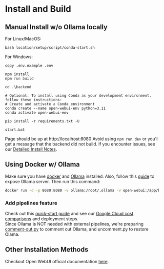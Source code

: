 # Install and Build

## Manual Install w/o Ollama locally

For Linux/MacOS:

    bash location/setup/script/conda-start.sh

For Windows:

```
copy .env.example .env

npm install
npm run build

cd .\backend

# Optional: To install using Conda as your development environment, follow these instructions:
# Create and activate a Conda environment
conda create --name open-webui-env python=3.11
conda activate open-webui-env

pip install -r requirements.txt -U

start.bat
```

Page should be up at http://localhost:8080
Avoid using `npm run dev` or you'll get a message that the backend did not build.
If you encounter issues, see our [Detailed Install Notes](../).

## Using Docker w/ Ollama

Make sure you have [docker](https://www.docker.com/products/docker-desktop/) and [Ollama](https://ollama.com/) installed. Also, follow this [guide](https://github.com/ollama/ollama/blob/86b907f82ad1cc5eb16e919d6cb5830765d73be4/docs/faq.md?plain=1#L62) to expose Ollama server. Then run this command:

```zsh
docker run -d -p 8080:8080 -v ollama:/root/.ollama -v open-webui:/app/backend/data --name open-webui --restart always [IMAGE]
```

### Add pipelines feature

Check out this [quick-start guide](https://docs.openwebui.com/pipelines/) and see our [Google Cloud cost comparisons](../google-cloud) and deployment steps.  
Since Ollama is NOT needed with external pipelines, we're preparing 
[comment-out.py](../ollama) to comment out Ollama, and uncomment.py to restore Olama.

## Other Installation Methods

Checkout Open WebUI official documentation [here](https://docs.openwebui.com/).
